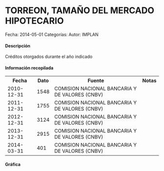 TORREON, TAMAÑO DEL MERCADO HIPOTECARIO
=====

Fecha: 2014-05-01
Categorías: 
Autor: IMPLAN

#### Descripción

Créditos otorgados durante el año indicado

#### Información recopilada

<table class="table table-hover table-bordered">
  <tr><th>Fecha</th><th>Dato</th><th>Fuente</th><th>Notas</th></tr>
  <tr><td>2010-12-31</td><td>1548</td><td>COMISION NACIONAL BANCARIA Y DE VALORES (CNBV)</td><td></td></tr>
  <tr><td>2011-12-31</td><td>1755</td><td>COMISION NACIONAL BANCARIA Y DE VALORES (CNBV)</td><td></td></tr>
  <tr><td>2012-12-31</td><td>3124</td><td>COMISION NACIONAL BANCARIA Y DE VALORES (CNBV)</td><td></td></tr>
  <tr><td>2013-12-31</td><td>2915</td><td>COMISION NACIONAL BANCARIA Y DE VALORES (CNBV)</td><td></td></tr>
  <tr><td>2014-03-31</td><td>401</td><td>COMISION NACIONAL BANCARIA Y DE VALORES (CNBV)</td><td></td></tr>
</table>

#### Gráfica

<div id="Morrisxqcqruuf" class="grafica"></div>
  <!-- JAVASCRIPT DE LA GRAFICA EN Morrisxqcqruuf -->
  <script>
  new Morris.Bar({
    element: 'Morrisxqcqruuf',
    data: [
      { fecha: '2010-12-31', dato: 1548 },
      { fecha: '2011-12-31', dato: 1755 },
      { fecha: '2012-12-31', dato: 3124 },
      { fecha: '2013-12-31', dato: 2915 },
      { fecha: '2014-03-31', dato: 401 }
    ],
    xkey: 'fecha',
    ykeys: ['dato'],
    labels: ['Dato']
  });
  </script>
